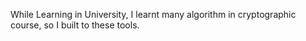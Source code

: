 While Learning in University, I learnt many algorithm in cryptographic course, so I built to these tools.
